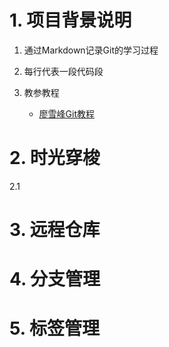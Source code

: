 # 1. 项目背景说明

1. 通过Markdown记录Git的学习过程
2. 每行代表一段代码段
3. 教参教程

   * [廖雪峰Git教程](https://www.liaoxuefeng.com/wiki/896043488029600)

# 2. 时光穿梭

2.1

# 3. 远程仓库

# 4. 分支管理

# 5. 标签管理
